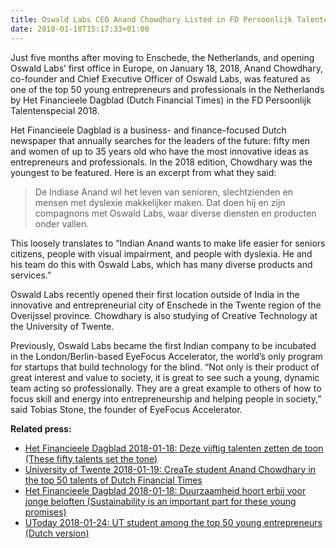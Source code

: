 ```yaml
---
title: Oswald Labs CEO Anand Chowdhary Listed in FD Persoonlijk Talentenspecial 2018
date: 2018-01-18T15:17:33+01:00
---
```


Just five months after moving to Enschede, the Netherlands, and opening Oswald Labs’ first office in Europe, on January 18, 2018, Anand Chowdhary, co-founder and Chief Executive Officer of Oswald Labs, was featured as one of the top 50 young entrepreneurs and professionals in the Netherlands by Het Financieele Dagblad (Dutch Financial Times) in the FD Persoonlijk Talentenspecial 2018.

<!--more-->

Het Financieele Dagblad is a business- and finance-focused Dutch newspaper that annually searches for the leaders of the future: fifty men and women of up to 35 years old who have the most innovative ideas as entrepreneurs and professionals. In the 2018 edition, Chowdhary was the youngest to be featured. Here is an excerpt from what they said:

> De Indiase Anand wil het leven van senioren, slechtzienden en mensen met dyslexie makkelijker maken. Dat doen hij en zijn compagnons met Oswald Labs, waar diverse diensten en producten onder vallen.

This loosely translates to “Indian Anand wants to make life easier for seniors citizens, people with visual impairment, and people with dyslexia. He and his team do this with Oswald Labs, which has many diverse products and services.”

Oswald Labs recently opened their first location outside of India in the innovative and entrepreneurial city of Enschede in the Twente region of the Overijssel province. Chowdhary is also studying of Creative Technology at the University of Twente.

Previously, Oswald Labs became the first Indian company to be incubated in the London/Berlin-based EyeFocus Accelerator, the world’s only program for startups that build technology for the blind. “Not only is their product of great interest and value to society, it is great to see such a young, dynamic team acting so professionally. They are a great example to others of how to focus skill and energy into entrepreneurship and helping people in society,” said Tobias Stone, the founder of EyeFocus Accelerator.

**Related press:**

- [Het Financieele Dagblad 2018-01-18: Deze vijftig talenten zetten de toon (These fifty talents set the tone)](https://fd.nl/fd-persoonlijk/1231259/talentenspecial-de-lijst)
- [University of Twente 2018-01-19: CreaTe student Anand Chowdhary in the top 50 talents of Dutch Financial Times](https://www.utwente.nl/en/news/!/2018/1/121621/create-student-anand-chowdhary-in-the-top-50-talents-of-dutch-financial-times)
- [Het Financieele Dagblad 2018-01-18: Duurzaamheid hoort erbij voor jonge beloften (Sustainability is an important part for these young promises)](https://fd.nl/fd-persoonlijk/1231323/talentenspecial-essay)
- [UToday 2018-01-24: UT student among the top 50 young entrepreneurs (Dutch version)](https://www.utoday.nl/news/64984/ut-student-in-the-top-50-young-entrepreneurs)